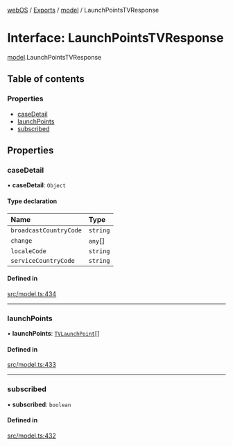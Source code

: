 [webOS](../README.md) / [Exports](../modules.md) / [model](../modules/model.md) / LaunchPointsTVResponse

# Interface: LaunchPointsTVResponse

[model](../modules/model.md).LaunchPointsTVResponse

## Table of contents

### Properties

- [caseDetail](model.LaunchPointsTVResponse.md#casedetail)
- [launchPoints](model.LaunchPointsTVResponse.md#launchpoints)
- [subscribed](model.LaunchPointsTVResponse.md#subscribed)

## Properties

### caseDetail

• **caseDetail**: `Object`

#### Type declaration

| Name | Type |
| :------ | :------ |
| `broadcastCountryCode` | `string` |
| `change` | `any`[] |
| `localeCode` | `string` |
| `serviceCountryCode` | `string` |

#### Defined in

[src/model.ts:434](https://github.com/Dabolus/webos-tv/blob/db77d18/src/model.ts#L434)

___

### launchPoints

• **launchPoints**: [`TVLaunchPoint`](model.TVLaunchPoint.md)[]

#### Defined in

[src/model.ts:433](https://github.com/Dabolus/webos-tv/blob/db77d18/src/model.ts#L433)

___

### subscribed

• **subscribed**: `boolean`

#### Defined in

[src/model.ts:432](https://github.com/Dabolus/webos-tv/blob/db77d18/src/model.ts#L432)
